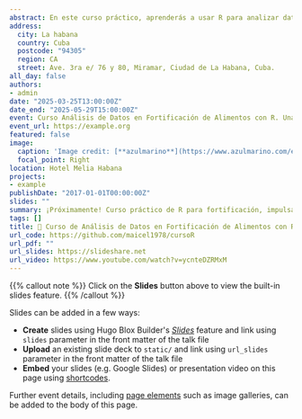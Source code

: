 ```yaml
---
abstract: En este curso práctico, aprenderás a usar R para analizar datos de fortificación de alimentos, retomando el espíritu colaborativo del taller de noviembre de 2024. Exploraremos cómo R puede transformar datos de consumo, producción y laboratorio en información valiosa para mejorar la nutrición en Cuba, involucrando a la ciencia, la industria y las políticas públicas. Al finalizar, podrás aplicar estas habilidades a tus propios proyectos de fortificación
address:
  city: La habana
  country: Cuba
  postcode: "94305"
  region: CA
  street: Ave. 3ra e/ 76 y 80, Miramar, Ciudad de La Habana, Cuba.
all_day: false
authors:
- admin
date: "2025-03-25T13:00:00Z"
date_end: "2025-05-29T15:00:00Z"
event: Curso Análisis de Datos en Fortificación de Alimentos con R. Una Introducción Práctica
event_url: https://example.org
featured: false
image:
  caption: 'Image credit: [**azulmarino**](https://www.azulmarino.com/es-es/hotel/melia-habana)'
  focal_point: Right
location: Hotel Melia Habana
projects:
- example
publishDate: "2017-01-01T00:00:00Z"
slides: ""
summary: ¡Próximamente! Curso práctico de R para fortificación, impulsado por el taller de noviembre 2024.
tags: []
title: 👋 Curso de Análisis de Datos en Fortificación de Alimentos con R. Una Introducción Práctica
url_code: https://github.com/maicel1978/cursoR
url_pdf: ""
url_slides: https://slideshare.net
url_video: https://www.youtube.com/watch?v=ycnteDZRMxM
---
```


{{% callout note %}}
Click on the **Slides** button above to view the built-in slides feature.
{{% /callout %}}

Slides can be added in a few ways:

- **Create** slides using Hugo Blox Builder's [_Slides_](https://docs.hugoblox.com/reference/content-types/) feature and link using `slides` parameter in the front matter of the talk file
- **Upload** an existing slide deck to `static/` and link using `url_slides` parameter in the front matter of the talk file
- **Embed** your slides (e.g. Google Slides) or presentation video on this page using [shortcodes](https://docs.hugoblox.com/reference/markdown/).

Further event details, including [page elements](https://docs.hugoblox.com/reference/markdown/) such as image galleries, can be added to the body of this page.

